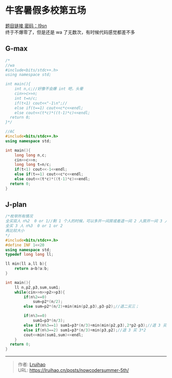 # 牛客暑假多校第五场


[题目链接 密码：l9sn](https://pan.baidu.com/s/1VP9Wn0OF4SVaqEVwpNralA)   
终于不爆零了，但是还是 wa 了无数次，有时候代码感觉都差不多

<!--more-->

## G-max
```cpp
/*
//wa
#include<bits/stdc++.h>
using namespace std;

int main(){
    int n,c;//好像不会爆 int 吧，头晕
    cin>>c>>n;
    int t=n/c;
    if(t<1) cout<<"-1\n";//
    else if(t==1) cout<<c*c<<endl;
    else cout<<(t*c)*((t-1)*c)<<endl;
  return 0;
}*/

//AC
#include<bits/stdc++.h>
using namespace std;

int main(){
    long long n,c;
    cin>>c>>n;
    long long t=n/c;
    if(t<1) cout<<-1<<endl;
    else if(t==1) cout<<c*c<<endl;
    else cout<<(t*c)*((t-1)*c)<<endl;
  return 0;
}

```

## J-plan
```cpp
/*枚举所有情况
全买双人 n%2  0 or 1//剩 1 个人的时候，可以多开一间房或者退一间 2 人房开一间 3 人房
全买 3 人 n%3  0 or 1 or 2
再比较大小
*/
#include<bits/stdc++.h>
#define INF 1<<20
using namespace std;
typedef long long ll;

ll min(ll a,ll b){
    return a<b?a:b;
}

int main(){
    ll n,p2,p3,sum,sum1;
    while(cin>>n>>p2>>p3){
        if(n%2==0)
            sum=p2*(n/2);
        else sum=p2*(n/2)+min(min(p2,p3),p3-p2);//退二买三；

        if(n%3==0)
            sum1=p3*(n/3);
        else if(n%3==1) sum1=p3*(n/3)+min(min(p2,p3),2*p2-p3);//退 3 买 2*2
        else if(n%3==2) sum1=p3*(n/3)+min(p3,p2);//退 3 买 3*2
        cout<<min(sum1,sum)<<endl;
    }
  return 0;
}
```

---

> 作者: [Lruihao](https://github.com/Lruihao)  
> URL: https://lruihao.cn/posts/nowcodersummer-5th/  

